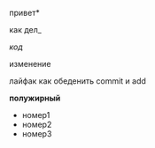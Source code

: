 привет*

как дел_

_код_

изменение

лайфак как обеденить commit и add

**полужирный**

* номер1
* номер2
* номер3
